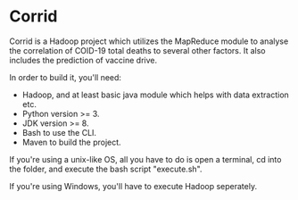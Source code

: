 # Corrid
Corrid is a Hadoop project which utilizes the MapReduce module to analyse the correlation of COID-19 total deaths 
to several other factors. It also includes the prediction of vaccine drive.

In order to build it, you'll need:
- Hadoop, and at least basic java module which helps
  with data extraction etc.
- Python version >= 3.
- JDK version >= 8.
- Bash to use the CLI.
- Maven to build the project.

If you're using a unix-like OS, all you have to do is open a terminal, cd into the folder, and execute
the bash script "execute.sh".

If you're using Windows, you'll have to execute Hadoop seperately.
